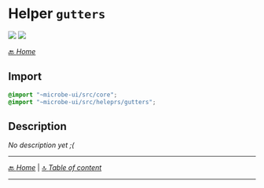 # Helper `gutters`

![](https://img.shields.io/badge/CSS_size-92.6_KB-blue)
![](https://img.shields.io/badge/gzip-9.7_KB-magenta)



[🔙 _Home_](./index.md)



## Import

```scss
@import "~microbe-ui/src/core";
@import "~microbe-ui/src/heleprs/gutters";
```

## Description

_No description yet ;(_


---

[🔙 _Home_](./index.md) | [🔝 _Table of content_](#helper-gutters)

---

